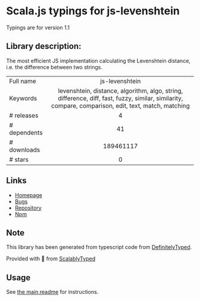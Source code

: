 
# Scala.js typings for js-levenshtein

Typings are for version 1.1

## Library description:
The most efficient JS implementation calculating the Levenshtein distance, i.e. the difference between two strings.

|                    |                 |
| ------------------ | :-------------: |
| Full name          | js-levenshtein |
| Keywords           | levenshtein, distance, algorithm, algo, string, difference, diff, fast, fuzzy, similar, similarity, compare, comparison, edit, text, match, matching |
| # releases         | 4 |
| # dependents       | 41 |
| # downloads        | 189461117 |
| # stars            | 0 |

## Links
- [Homepage](https://github.com/gustf/js-levenshtein#readme)
- [Bugs](https://github.com/gustf/js-levenshtein/issues)
- [Repository](https://github.com/gustf/js-levenshtein)
- [Npm](https://www.npmjs.com/package/js-levenshtein)
    


## Note
This library has been generated from typescript code from [DefinitelyTyped](https://definitelytyped.org).

Provided with :purple_heart: from [ScalablyTyped](https://github.com/oyvindberg/ScalablyTyped)

## Usage
See [the main readme](../../readme.md) for instructions.



